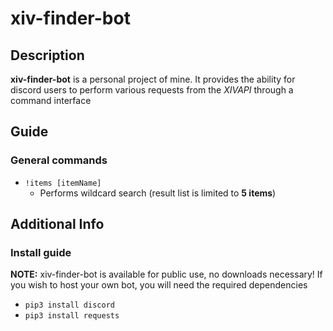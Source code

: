# xiv-finder-bot

## Description
**xiv-finder-bot** is a personal project of mine.  It provides the ability for discord users to perform various requests from the *XIVAPI* through a command interface

## Guide
### General commands
- `!items [itemName]`
  - Performs wildcard search (result list is limited to **5 items**)

## Additional Info
### Install guide
**NOTE:** xiv-finder-bot is available for public use, no downloads necessary! If you wish to host your own bot, you will need the required dependencies

- `pip3 install discord`
- `pip3 install requests`
